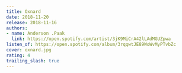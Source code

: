 ```yaml
---
title: Oxnard
date: 2018-11-20
release: 2018-11-16
authors:
- name: Anderson .Paak
  link: https://open.spotify.com/artist/3jK9MiCrA42lLAdMGUZpwa
listen_of: https://open.spotify.com/album/3rqqwtJE89WoWvMyPTvbZc
cover: oxnard.jpg
rating: 4
trailing_slash: true
---
```

